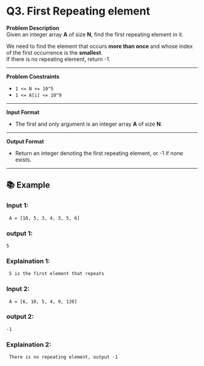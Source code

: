 # Q3. First Repeating element

**Problem Description**  
Given an integer array **A** of size **N**, find the first repeating element in it.

We need to find the element that occurs **more than once** and whose index of the first occurrence is the **smallest**.  
If there is no repeating element, return -1.

---

**Problem Constraints**
- `1 <= N <= 10^5`
- `1 <= A[i] <= 10^9`

---

**Input Format**
- The first and only argument is an integer array **A** of size **N**.

---

**Output Format**
- Return an integer denoting the first repeating element, or -1 if none exists.

---

## 📚 Example

### Input 1:
```plaintext
 A = [10, 5, 3, 4, 3, 5, 6]
```
### output 1:
```plaintext
5
```
### Explaination 1:
```plaintext
 5 is the first element that repeats
```
### Input 2:
```plaintext
 A = [6, 10, 5, 4, 9, 120]
```
### output 2:
```plaintext
-1
```
### Explaination 2:
```plaintext
 There is no repeating element, output -1
```

